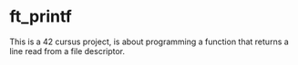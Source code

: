 # ft_printf
This is a 42 cursus project, is about programming a function that returns a line read from a file descriptor.
